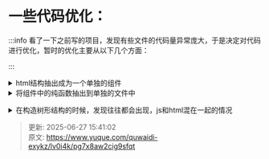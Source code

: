 # 一些代码优化：

:::info
看了一下之前写的项目，发现有些文件的代码量异常庞大，于是决定对代码进行优化，暂时的优化主要从以下几个方面：

:::

<details class="lake-collapse"><summary id="ub6017719"><span class="ne-text">html结构抽出成为一个单独的组件</span></summary><p id="u6ee79397" class="ne-p"><span class="ne-text">主要将主文件里面的html结构精简一下，使得代码量减少，一个文件里面的内容不至于过多。</span></p></details>
<details class="lake-collapse"><summary id="ue3e50205"><span class="ne-text">将组件中的纯函数抽出到单独的文件中</span></summary><p id="u6b84be37" class="ne-p"><span class="ne-text">项目中遇到了树组件，对于树的结构的增删改查，一般都是纯函数，比如：</span></p><pre data-language="javascript" id="Me7Tr" class="ne-codeblock language-javascript"><code>// src/utils/tree.ts
import OneMapService from &quot;@/services/oneMapService&quot;;
import { message } from &quot;antd&quot;;
import React from &quot;react&quot;;

// 辅助函数：根据key查找节点
const findNodeByKey = (tree: any, key: string | number): any =&gt; {
  if (!tree) return null;
  if (tree.id === key) {
    return tree;
  }
  if (tree.children) {
    for (const child of tree.children) {
      const found = findNodeByKey(child, key);
      if (found) return found;
    }
  }
  if (tree.relatedObjs) {
    for (const obj of tree.relatedObjs) {
      const found = findNodeByKey(obj, key);
      if (found) return found;
    }
  }
  return null;
};
const updateNodeInTree = (
  tree: any,
  key: string | number,
  updatedNode: any,
  isPublish?: boolean
): any =&gt; {
  if (!tree) return null;
  // 如果是目标节点，直接返回更新后的节点
  if (tree.id === key) {
    if (isPublish) {
    } else {
      return updatedNode;
    }
  }
  // 创建新的树对象
  const newTree = { ...tree };
  // 处理 children
  if (tree.children) {
    newTree.children = tree.children.map((child: any) =&gt;
      updateNodeInTree(child, key, updatedNode)
    );
  }
  if (tree.relatedObjs) {
    newTree.relatedObjs = tree.relatedObjs.map((obj: any) =&gt;
      updateNodeInTree(obj, key, updatedNode)
    );
  }
  return newTree;
};
//执行删除目录或目录节点成功后，更新树形结构
const deleteNodeFromTree = (tree: any, key: string | number): any =&gt; {
  if (!tree) return null;
  // 创建新的树对象
  const newTree = { ...tree };
  // 处理 children
  if (tree.children) {
    // 递归删除 children 中的节点
    newTree.children = tree.children
      .map((child: any) =&gt; {
        // 如果当前节点是要删除的节点，返回 null
        if (child.id === key) {
          return null;
        }
        // 否则递归处理子节点
        return deleteNodeFromTree(child, key);
      })
      .filter((child: any) =&gt; child !== null);
  }
  // 处理 relatedObjs
  if (tree.relatedObjs) {
    // 递归删除 relatedObjs 中的节点
    newTree.relatedObjs = tree.relatedObjs
      .map((obj: any) =&gt; {
        // 如果当前节点是要删除的节点，返回 null
        if (obj.id === key) {
          return null;
        }
        // 否则递归处理子节点
        return deleteNodeFromTree(obj, key);
      })
      .filter((obj: any) =&gt; obj !== null);
  }
  return newTree;
};
// 准备更新后的节点数据
const prepareUpdatedNode = (
  dropNode: any,
  dragNode: any,
  treeWithoutDragNode: any,
  dropKey: string | number
) =&gt; {
  const isRootNode = dropKey === &quot;1&quot;;
  const sourceNode = isRootNode ? treeWithoutDragNode : dropNode;
  if (dragNode.obj) {
    // 叶子节点添加到 relatedObjs
    return {
      ...dropNode,
      children: [...(sourceNode.children || [])],
      relatedObjs: [...(sourceNode.relatedObjs || []), dragNode],
    };
  } else {
    // 目录节点添加到 children
    return {
      ...dropNode,
      children: [...(sourceNode.children || []), dragNode],
      relatedObjs: [...(sourceNode.relatedObjs || [])],
    };
  }
};
// 更新节点数据
const updateNodeData = async (dragNode: any, params: any) =&gt; {
  try {
    let res;
    if (dragNode.obj) {
      // 拖拽的是叶子节点
      res = await OneMapService.updateFoldNode(params);
    } else {
      // 拖拽的是目录节点
      res = await OneMapService.updateFold(
        params.id as string,
        params.catalogId as string,
        dragNode.name as string
      );
    }

    if (res.status !== 200) {
      message.error(res.message);
      return false;
    }
    return true;
  } catch (error) {
    console.error(&quot;API调用失败:&quot;, error);
    message.error(&quot;API调用失败&quot;);
    return false;
  }
};
  /**
   * 判断是否是原始对象即被复制对象
   * @param key id
   * @param data 接口数据-瓦片集数据
   * @returns boolean
   */
  const isPrimary = (key?: string | number, data?: TilesDataItem[]) =&gt; {
    let cur = data?.find((x) =&gt; x.id === key);
    let copydata = data?.filter((x) =&gt; x.refDataSet &amp;&amp; x.refTask);
    // let findPrimary = data?.findIndex((item) =&gt; item.refDataSet === cur?.id);
    let childData = copydata?.filter((item) =&gt; item.refDataSet === cur?.id);
    if (childData &amp;&amp; childData.length &gt; 0) {
      return childData.map((item) =&gt; item.name);
    } else {
      return false;
    }
  };

export { findNodeByKey, updateNodeInTree, deleteNodeFromTree,prepareUpdatedNode, updateNodeData,isPrimary};
</code></pre></details>
<details class="lake-collapse"><summary id="u0fec42f8"><span class="ne-text">在构造树形结构的时候，发现往往都会出现，js和html混在一起的情况</span></summary><p id="u47bf7b9a" class="ne-p"><br></p></details>


> 更新: 2025-06-27 15:41:02  
> 原文: <https://www.yuque.com/quwaidi-exykz/lv0i4k/pg7x8aw2cig9sfqt>